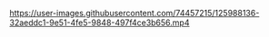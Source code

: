 https://user-images.githubusercontent.com/74457215/125988136-32aeddc1-9e51-4fe5-9848-497f4ce3b656.mp4
